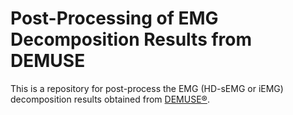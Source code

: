 # Post-Processing of EMG Decomposition Results from DEMUSE
This is a repository for post-process the EMG (HD-sEMG or iEMG) decomposition results obtained from [DEMUSE®](https://demuse.feri.um.si/).

